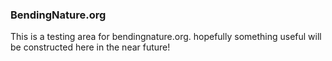 ### BendingNature.org

This is a testing area for bendingnature.org. hopefully something useful will be constructed here in the near future!
